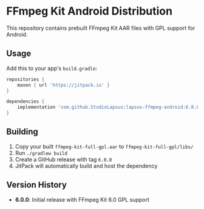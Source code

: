 # FFmpeg Kit Android Distribution

This repository contains prebuilt FFmpeg Kit AAR files with GPL support for Android.

## Usage

Add this to your app's `build.gradle`:

```gradle
repositories {
    maven { url 'https://jitpack.io' }
}

dependencies {
    implementation 'com.github.StudioLapsus:lapsus-ffmpeg-android:6.0.0'
}
```

## Building

1. Copy your built `ffmpeg-kit-full-gpl.aar` to `ffmpeg-kit-full-gpl/libs/`
2. Run `./gradlew build`
3. Create a GitHub release with tag `6.0.0`
4. JitPack will automatically build and host the dependency

## Version History

- **6.0.0**: Initial release with FFmpeg Kit 6.0 GPL support 